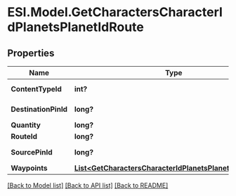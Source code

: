 # ESI.Model.GetCharactersCharacterIdPlanetsPlanetIdRoute
## Properties

Name | Type | Description | Notes
------------ | ------------- | ------------- | -------------
**ContentTypeId** | **int?** | content_type_id integer | 
**DestinationPinId** | **long?** | destination_pin_id integer | 
**Quantity** | **long?** | quantity integer | 
**RouteId** | **long?** | route_id integer | 
**SourcePinId** | **long?** | source_pin_id integer | 
**Waypoints** | [**List&lt;GetCharactersCharacterIdPlanetsPlanetIdWaypoint&gt;**](GetCharactersCharacterIdPlanetsPlanetIdWaypoint.md) | waypoints array | [optional] 

[[Back to Model list]](../README.md#documentation-for-models) [[Back to API list]](../README.md#documentation-for-api-endpoints) [[Back to README]](../README.md)


